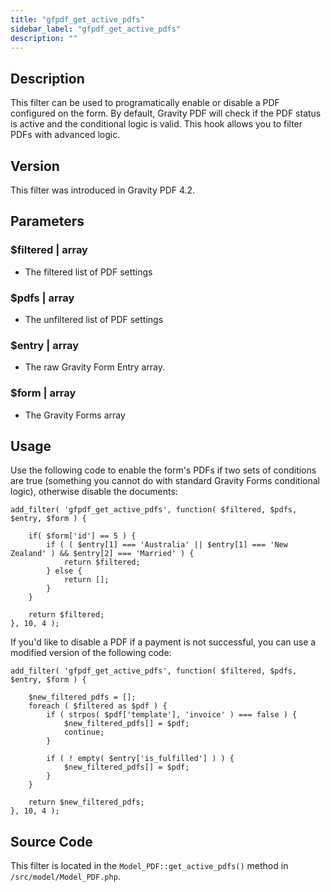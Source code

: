 ```yaml
---
title: "gfpdf_get_active_pdfs"
sidebar_label: "gfpdf_get_active_pdfs"
description: ""
---
```




## Description 

This filter can be used to programatically enable or disable a PDF configured on the form. By default, Gravity PDF will check if the PDF status is active and the conditional logic is valid. This hook allows you to filter PDFs with advanced logic. 

## Version 

This filter was introduced in Gravity PDF 4.2.

## Parameters 

### $filtered | array
*  The filtered list of PDF settings

### $pdfs | array
*  The unfiltered list of PDF settings

### $entry | array
*  The raw Gravity Form Entry array.

### $form | array
*  The Gravity Forms array

## Usage 

Use the following code to enable the form's PDFs if two sets of conditions are true (something you cannot do with standard Gravity Forms conditional logic), otherwise disable the documents:

```
add_filter( 'gfpdf_get_active_pdfs', function( $filtered, $pdfs, $entry, $form ) {

	if( $form['id'] == 5 ) {
		if ( ( $entry[1] === 'Australia' || $entry[1] === 'New Zealand' ) && $entry[2] === 'Married' ) {
			return $filtered;
		} else {
			return [];
		}
	}

	return $filtered;
}, 10, 4 );
```

If you'd like to disable a PDF if a payment is not successful, you can use a modified version of the following code:

```
add_filter( 'gfpdf_get_active_pdfs', function( $filtered, $pdfs, $entry, $form ) {

	$new_filtered_pdfs = [];
	foreach ( $filtered as $pdf ) {
		if ( strpos( $pdf['template'], 'invoice' ) === false ) {
			$new_filtered_pdfs[] = $pdf;
			continue;
		}

		if ( ! empty( $entry['is_fulfilled'] ) ) {
			$new_filtered_pdfs[] = $pdf;
		}
	}

	return $new_filtered_pdfs;
}, 10, 4 );
```

## Source Code 

This filter is located in the `Model_PDF::get_active_pdfs()` method in `/src/model/Model_PDF.php`.